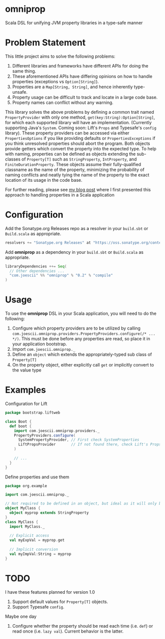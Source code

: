 omniprop
========

Scala DSL for unifying JVM property libraries in a type-safe manner

Problem Statement
=================

This little project aims to solve the following problems:

1. Different libraries and frameworks have different APIs for doing the same thing. 
2. These aforementioned APIs have differing opinions on how to handle properties (exceptions vs `Option[String]`).
3. Properties are a `Map[String, String]`, and hence inherently type-unsafe.
4. Property usage can be difficult to track and locate in a large code base.
5. Property names can conflict without any warning.

This library solves the above problems by defining a common trait named `PropertyProvider` with only one method, `get(key:String):Option[String]`, for which each supported library will have an implementation.  (Currently supporting Java's `System`.  Coming soon: Lift's `Props` and Typesafe's `config` library).  These property providers can be accessed via either `PropertiesOptions` if you like providing defaults or `PropertiesExceptions` if you think unresolved properties should abort the program.  Both objects provide getters which convert the property into the expected type.  To help with naming, properties can be defined as objects extending the sub-classes of `Property[T]` such as `StringProperty`, `IntProperty`, and `FiniteDurationProperty`.  These objects assume their fully-qualified classname as the name of the property, minimizing the probability of naming conflicts and neatly tying the name of the property to the exact location of its usage in the code base.

For further reading, please see [my blog post](http://proseand.co.nz/2014/02/03/java-properties-made-elegant-in-scala/) where I first presented this approach to handling properties in a Scala application

Configuration
=============

Add the Sonatype.org Releases repo as a resolver in your `build.sbt` or `Build.scala` as appropriate.

```scala
resolvers += "Sonatype.org Releases" at "https://oss.sonatype.org/content/repositories/releases/"
```

Add **omniprop** as a dependency in your `build.sbt` or `Build.scala` as appropriate.

```scala
libraryDependencies ++= Seq(
  // Other dependencies ...
  "com.joescii" %% "omniprop" % "0.2" % "compile"
)
```

Usage
=====

To use the **omniprop** DSL in your Scala application, you will need to do the following:

1. Configure which property providers are to be utilized by calling `com.joescii.omniprop.providers.PropertyProviders.configure(/* ... */)`.  This must be done before any properties are read, so place it in your application bootstrap.
2. Import `com.joescii.omniprop._`
3. Define an `object` which extends the appropriately-typed sub class of `Property[T]`
4. On the property object, either explicitly call `get` or implicitly convert to the value type

Examples
========

Configuration for Lift

```scala
package bootstrap.liftweb

class Boot {
  def boot {
    import com.joescii.omniprop.providers._
    PropertyProviders.configure(
      SystemPropertyProvider, // First check SystemProperties
      LiftPropsProvider       // If not found there, check Lift's Props
    )
    
    // ...
  }
}
```

Define properties and use them

```scala
package org.example

import com.joescii.omniprop._

// Not required to be defined in an object, but ideal as it will only be read once.
object MyClass {
  object myprop extends StringProperty
}
class MyClass {
  import MyClass._
  
  // Explicit access
  val myExpVal = myprop.get
  
  // Implicit conversion
  val myImpVal:String = myprop
}
```

TODO
====

I have these features planned for version 1.0

1. Support default values for `Property[T]` objects.
2. Support Typesafe `config`.

Maybe one day

1. Configure whether the property should be read each time (i.e. `def`) or read once (i.e. `lazy val`).  Current behavior is the latter.